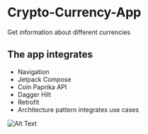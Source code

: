 # Crypto-Currency-App

Get information about different currencies  

## The app integrates
* Navigation
* Jetpack Compose
* Coin Paprika API
* Dagger Hilt
* Retrofit
* Architecture pattern integrates use cases
  
![Alt Text](https://github.com/niranza/Crypto-Currency-App/blob/master/gifs/crypto_app_gif.gif)

